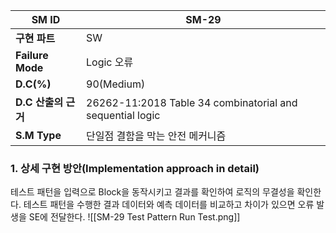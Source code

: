 
| **SM ID**          | SM-29                                                     |
| ------------------ | --------------------------------------------------------- |
| **구현 파트**          | SW                                                        |
| **Failure Mode**   | Logic 오류                                                  |
| **D.C(%)**         | 90(Medium)                                                |
| **D.C** **산출의 근거** | 26262-11:2018 Table 34 combinatorial and sequential logic |
| **S.M Type**       | 단일점 결함을 막는 안전 메커니즘                                        |
### 1. 상세 구현 방안(Implementation approach in detail)
테스트 패턴을 입력으로 Block을 동작시키고 결과를 확인하여 로직의 무결성을 확인한다. 테스트 패턴을 수행한 결과 데이터와 예측 데이터를 비교하고 차이가 있으면 오류 발생을 SE에 전달한다.
![[SM-29 Test Pattern Run Test.png]]